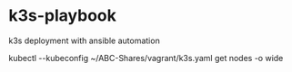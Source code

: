 # k3s-playbook
k3s deployment with ansible automation


kubectl --kubeconfig ~/ABC-Shares/vagrant/k3s.yaml get nodes -o wide
